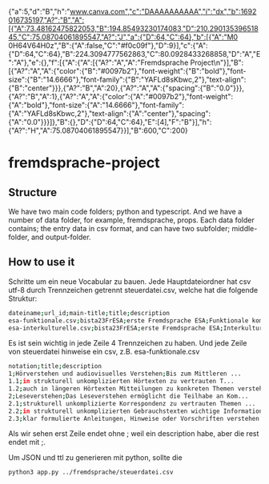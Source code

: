 {"a":5,"d":"B","h":"www.canva.com","c":"DAAAAAAAAAA","i":"dx","b":1692016735197,"A?":"B","A":[{"A":73.48162475822053,"B":194.85493230174083,"D":210.29013539651845,"C":75.08704061895547,"A?":"J","a":{"D":64,"C":64},"b":[{"A":"M0 0H64V64H0z","B":{"A":false,"C":"#f0c09f"},"D":9}],"c":{"A":{"D":64,"C":64},"B":224.3094777562863,"C":80.0928433268858,"D":"A","E":"A"},"e":{},"f":[{"A":{"A":[{"A?":"A","A":"Fremdsprache Project\n"}],"B":[{"A?":"A","A":{"color":{"B":"#0097b2"},"font-weight":{"B":"bold"},"font-size":{"B":"14.6666"},"font-family":{"B":"YAFLd8sKbwc,2"},"text-align":{"B":"center"}}},{"A?":"B","A":20},{"A?":"A","A":{"spacing":{"B":"0.0"}}},{"A?":"B","A":1},{"A?":"A","A":{"color":{"A":"#0097b2"},"font-weight":{"A":"bold"},"font-size":{"A":"14.6666"},"font-family":{"A":"YAFLd8sKbwc,2"},"text-align":{"A":"center"},"spacing":{"A":"0.0"}}}]},"B":{},"D":{"D":64,"C":64},"E":[4],"F":"B"}],"h":{"A?":"H","A":75.08704061895547}}],"B":600,"C":200}
# fremdsprache-project
## Structure
We have two main code folders; python and typescript. And we have a number of data folder, for example, fremdsprache, props.
Each data folder contains; the entry data in csv format, and can have two subfolder; middle-folder, and output-folder.

## How to use it
Schritte um ein neue Vocabular zu bauen. Jede Hauptdateiordner hat csv utf-8 durch Trennzeichen getrennt steuerdatei.csv, welche hat die folgende Struktur:

```bash
dateiname;url_id;main-title;title;description
esa-funktionale.csv;bista23FrESA;erste Fremdsprache ESA;Funktionale kommunikative Kompetenz;Bis zum Mittleren ...
esa-interkulturelle.csv;bista23FrESA;erste Fremdsprache ESA;Interkulturelle Kompetenz;Interkulturelle Kompetenz ...

```
Es ist sein wichtig in jede Zeile 4 Trennzeichen zu haben.
Und jede Zeile von steuerdatei hinweise ein csv, z.B. esa-funktionale.csv

```bash
notation;title;description
1;Hörverstehen und audiovisuelles Verstehen;Bis zum Mittleren ...
1.1;in strukturell unkomplizierten Hörtexten zu vertrauten T...
1.2;auch in längeren Hörtexten Mitteilungen zu konkreten Themen verstehen.
2;Leseverstehen;Das Leseverstehen ermöglicht die Teilhabe an Kom...
2.1;strukturell unkomplizierte Korrespondenz zu vertrauten Themen ...
2.2;in strukturell unkomplizierten Gebrauchstexten wichtige Informationen ...
2.3;klar formulierte Anleitungen, Hinweise oder Vorschriften verstehen.

```
Als wir sehen erst Zeile endet ohne ; weil ein description habe, aber die rest endet mit ;.

Um JSON und ttl zu generieren mit python, sollte die 
```bash
python3 app.py ../fremdsprache/steuerdatei.csv
```

       



